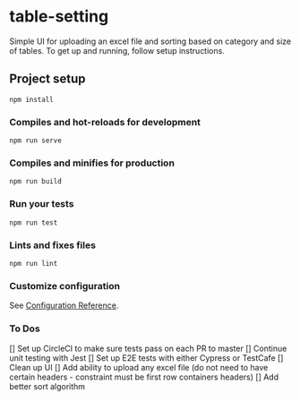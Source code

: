 # table-setting
Simple UI for uploading an excel file and sorting based on category and size of tables. 
To get up and running, follow setup instructions.

## Project setup
```
npm install
```

### Compiles and hot-reloads for development
```
npm run serve
```

### Compiles and minifies for production
```
npm run build
```

### Run your tests
```
npm run test
```

### Lints and fixes files
```
npm run lint
```

### Customize configuration
See [Configuration Reference](https://cli.vuejs.org/config/).

### To Dos
[] Set up CircleCI to make sure tests pass on each PR to master
[] Continue unit testing with Jest
[] Set up E2E tests with either Cypress or TestCafe
[] Clean up UI
[] Add ability to upload any excel file (do not need to have certain headers - constraint must be first row containers headers)
[] Add better sort algorithm 
